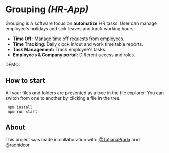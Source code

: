 # Grouping *(HR-App)*

Grouping is a software focus on **automatize** HR tasks. User can manage employee's holidays and sick leaves and track working hours.

 - **Time Off:** Manage time off requests from employees. 
 - **Time Tracking:** Daily clock in/out and work time table reports.
 - **Task Management:** Track employee's tasks.
 - **Employees & Company portal:** Different access and roles. 
 
 DEMO: 

## How to start

All your files and folders are presented as a tree in the file explorer. You can switch from one to another by clicking a file in the tree.

     npm install
     npm run start


## About

This project was made in collaboration with: [@TatianaPrada](https://github.com/TatianaPrada) and [@raqhidcor](https://github.com/raqhidcor)
